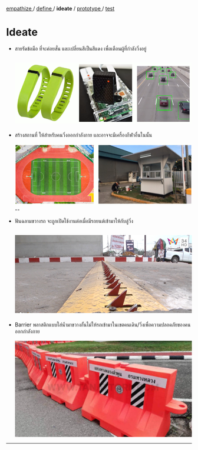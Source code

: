 [ empathize ](empathize.md) / [ define ](define.md) / **ideate** / [ prototype ](prototype.md) / [ test ](test.md)

# Ideate

- สายรัดข้อมือ ที่จะค่อยสั่น และเปลี่ยนสีเป็นสีแดง เพื่อเตือนผู้ที่กำลังวิ่งอยู่
  
  ![สายรัดมือ](assets/ideate/นาฬิกา.png)
  --
- สร้างสถานที่ ให้สำหรับคนวิ่งออกกำลังกาย และอาจจะมีเครื่องกีฬาอื่นในนั้น
  
    ![สนาม](assets/ideate/สนาม.png)
--
- ฟันฉลามขวางรถ จะถูกเปิดใช้งานต่อเมื่อมีรถยนต์เข้ามาให้กับลู่วิ่ง

   ![ฟันฉลาม](assets/ideate/ฟันฉลาม.png)
  --
- Barrier พลาสติกแบบใส่น้ำมาขวางกั้นไม่ให้รถเข้ามาในเขตคนเดิน/วิ่งเพื่อความปลอดภัยของคนออกกำลังกาย
  
  ![Barrier](assets/ideate/Barrier.png)

----
